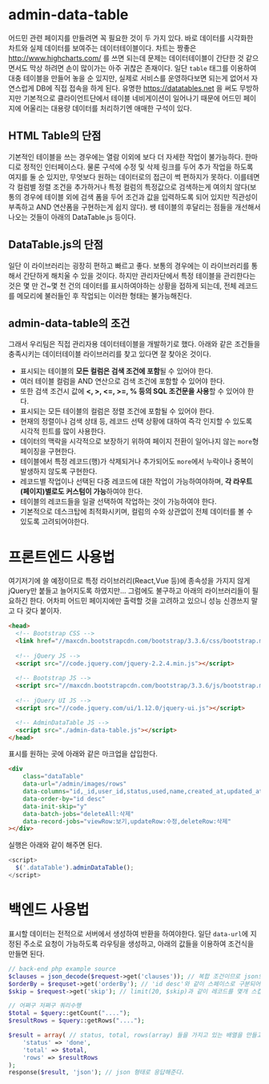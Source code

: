 # admin-data-table
어드민 관련 페이지를 만들려면 꼭 필요한 것이 두 가지 있다. 바로 데이터를 시각화한 차트와 실제 데이터를 보여주는 데이터테이블이다. 차트는 짱좋은 http://www.highcharts.com/ 를 쓰면 되는데 문제는 데이터테이블이 간단한 것 같으면서도 막상 하려면 손이 많이가는 아주 귀찮은 존재이다. 일단  `table` 태그를 이용하여 대충 테이블을 만들어 놓을 순 있지만, 실제로 서비스를 운영하다보면 되는게 없어서 자연스럽게 DB에 직접 접속을 하게 된다. 유명한 https://datatables.net 을 써도 무방하지만 기본적으로 클라이언트단에서 테이블 네비게이션이 일어나기 때문에 어드민 페이지에 어울리는 대용량 데이터를 처리하기엔 애매한 구석이 있다.

## HTML Table의 단점
기본적인 테이블을 쓰는 경우에는 열람 이외에 보다 더 자세한 작업이 불가능하다. 한마디로 정적인 인터페이스다. 물론 구석에 수정 및 삭제 링크를 두어 추가 작업을 하도록 여지를 둘 순 있지만, 무엇보다 원하는 데이터로의 접근이 썩 편하지가 못하다. 이를테면 각 컬럼별 정렬 조건을 추가하거나 특정 컬럼의 특정값으로 검색하는게 여의치 않다(보통의 경우에 테이블 외에 검색 폼을 두어 조건과 값을 입력하도록 되어 있지만 직관성이 부족하고 AND 연산폼을 구현하는게 쉽지 않다). 쌩 테이블의 후달리는 점들을 개선해서 나오는 것들이 아래의 DataTable.js 등이다.

## DataTable.js의 단점
일단 이 라이브러리는 굉장히 편하고 빠르고 좋다. 보통의 경우에는 이 라이브러리를 통해서 간단하게 해치울 수 있을 것이다. 하지만 관리자단에서 특정 테이블을 관리한다는 것은 몇 만 건~몇 천 건의 데이터를 표시하여야하는 상황을 접하게 되는데, 전체 레코드를 메모리에 불러들인 후 작업되는 이러한 형태는 불가능해진다. 

## admin-data-table의 조건
그래서 우리팀은 직접 관리자용 데이터테이블을 개발하기로 했다. 아래와 같은 조건들을 충족시키는 데이터테이블 라이브러리를 찾고 있다면 잘 찾아온 것이다.

- 표시되는 테이블의 **모든 컬럼은 검색 조건에 포함**될 수 있어야 한다.
- 여러 테이블 컬럼을 AND 연산으로 검색 조건에 포함할 수 있어야 한다.
- 또한 검색 조건시 값에 **<, >, <=, >=, % 등의 SQL 조건문을 사용**할 수 있어야 한다.
- 표시되는 모든 테이블의 컬럼은 정렬 조건에 포함될 수 있어야 한다.
- 현재의 정렬이나 검색 상태 등, 레코드 선택 상황에 대하여 즉각 인지할 수 있도록 시각적 힌트를 많이 사용한다.
- 데이터의 맥락을 시각적으로 보장하기 위하여 페이지 전환이 일어나지 않는 `more`형 페이징을 구현한다.
- 테이블에서 특정 레코드(행)가 삭제되거나 추가되어도 `more`에서 누락이나 중복이 발생하지 않도록 구현한다.
- 레코드별 작업이나 선택된 다중 레코드에 대한 작업이 가능하여야하며, **각 라우트(페이지)별로도 커스텀이 가능**하여야 한다.
- 테이블의 레코드들을 일괄 선택하여 작업하는 것이 가능하여야 한다.
- 기본적으로 데스크탑에 최적화시키며, 컬럼의 수와 상관없이 전체 데이터를 볼 수 있도록 고려되어야한다.


# 프론트엔드 사용법
여기저기에 쓸 예정이므로 특정 라이브러리(React,Vue 등)에 종속성을 가지지 않게 jQuery만 붙들고 늘어지도록 하였지만... 그럼에도 불구하고 아래의 라이브러리들이 필요하긴 한다. 어차피 어드민 페이지에만 출력할 것을 고려하고 있으니 성능 신경쓰지 말고 다 갖다 붙이자.
```html
<head>
  <!-- Bootstrap CSS -->
  <link href="//maxcdn.bootstrapcdn.com/bootstrap/3.3.6/css/bootstrap.min.css" rel="stylesheet" crossorigin="anonymous">
  
  <!-- jQuery JS -->
  <script src="//code.jquery.com/jquery-2.2.4.min.js"></script>
  
  <!-- Bootstrap JS -->
  <script src="//maxcdn.bootstrapcdn.com/bootstrap/3.3.6/js/bootstrap.min.js"></script>
  
  <!-- jQuery UI JS -->
  <script src="//code.jquery.com/ui/1.12.0/jquery-ui.js"></script>

  <!-- AdminDataTable JS -->
  <script src="./admin-data-table.js"></script>
</head>
```

표시를 원하는 곳에 아래와 같은 마크업을 삽입한다.
```html
<div
	class="dataTable"
	data-url="/admin/images/rows"
	data-columns="id,_id,user_id,status,used,name,created_at,updated_at,ext,resource,thumbnail,width,height,brightness,hue"
	data-order-by="id desc"
	data-init-skip="y"
	data-batch-jobs="deleteAll:삭제"
	data-record-jobs="viewRow:보기,updateRow:수정,deleteRow:삭제"
></div>
```

실행은 아래와 같이 해주면 된다.
```javascript
<script>
  $('.dataTable').adminDataTable();
</script>
```

# 백엔드 사용법
표시할 데이터는 전적으로 서버에서 생성하여 반환을 하여야한다. 일단 `data-url`에 지정된 주소로 요청이 가능하도록 라우팅을 생성하고, 아래의 값들을 이용하여 조건식을 만들면 된다.
```php
// back-end php example source
$clauses = json_decode($request->get('clauses')); // 복합 조건이므로 json으로 들어온다. 파싱해서 써먹자.
$orderBy = $requset->get('orderBy'); // 'id desc'와 같이 스페이스로 구분되어 있다.
$skip = $request->get('skip'); // limit(20, $skip)과 같이 레코드를 몇개 스킵할 것인가 값이 들어있다.

// 어쩌구 저쩌구 쿼리수행
$total = $query::getCount("....");
$resultRows = $query::getRows("....");

$result = array( // status, total, rows(array) 들을 가지고 있는 배열을 만들고,
	'status' => 'done',
	'total' => $total,
	'rows' => $resultRows
);
response($result, 'json'); // json 형태로 응답해준다.
```
